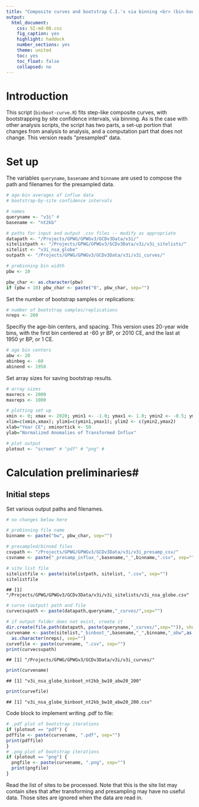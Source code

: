 ```yaml
---
title: "Composite curves and bootstrap C.I.'s via binning <br> (bin-boot.R)"
output:
  html_document:
    css: SI-md-08.css
    fig_caption: yes
    highlight: haddock
    number_sections: yes
    theme: united
    toc: yes
    toc_float: false
    collapsed: no
---
```




# Introduction #

This script (`binboot-curve.R`) fits step-like composite curves, with bootstrapping by site confidence intervals, via binning.  As is the case with other analysis scripts, the script has two parts, a set-up portion that changes from analysis to analysis, and a computation part that does not change.  This version reads "presampled" data.

# Set up #

The variables `queryname`,  `basename` and `binname` are used to compose the path and filenames for the presampled data.


```r
# age-bin averages of influx data
# bootstrap-by-site confidence intervals

# names
queryname <- "v3i" # 
basename <- "nt2kb" 

# paths for input and output .csv files -- modify as appropriate
datapath <- "/Projects/GPWG/GPWGv3/GCDv3Data/v3i/"
sitelistpath <- "/Projects/GPWG/GPWGv3/GCDv3Data/v3i/v3i_sitelists/"
sitelist <- "v3i_nsa_globe"
outpath <- "/Projects/GPWG/GPWGv3/GCDv3Data/v3i/v3i_curves/"

# prebinning bin width
pbw <- 10

pbw_char <- as.character(pbw)
if (pbw < 10) pbw_char <- paste("0", pbw_char, sep="")
```

Set the number of bootstrap samples or replications:


```r
# number of bootstrap samples/replications
nreps <- 200
```

Specifiy the age-bin centers, and spacing.  This version uses 20-year wide bins, with the first bin centered at -60 yr BP, or 2010 CE, and the last at 1950 yr BP, or 1 CE.


```r
# age bin centers
abw <- 20 
abinbeg <- -60 
abinend <- 1950
```

Set array sizes for saving bootstrap results.


```r
# array sizes
maxrecs <- 2000
maxreps <- 1000

# plotting set up
xmin <- 0; xmax <- 2020; ymin1 <- -1.0; ymax1 <- 1.0; ymin2 <- -0.5; ymax2 <- 1.0
xlim=c(xmin,xmax); ylim1=c(ymin1,ymax1); ylim2 <- c(ymin2,ymax2)
xlab="Year CE"; xminortick <- 50
ylab="Normalized Anomalies of Transformed Influx"

# plot output 
plotout <- "screen" # "pdf" # "png" # 
```

# Calculation preliminaries#

## Initial steps ##

Set various output paths and filenames.


```r
# no changes below here

# prebinning file name
binname <- paste("bw", pbw_char, sep="")

# presampled/binned files
csvpath <- "/Projects/GPWG/GPWGv3/GCDv3Data/v3i/v3i_presamp_csv/"
csvname <- paste("_presamp_influx_",basename,"_",binname,".csv", sep="")

# site list file
sitelistfile <- paste(sitelistpath, sitelist, ".csv", sep="")
sitelistfile
```

```
## [1] "/Projects/GPWG/GPWGv3/GCDv3Data/v3i/v3i_sitelists/v3i_nsa_globe.csv"
```

```r
# curve (output) path and file
curvecsvpath <- paste(datapath,queryname,"_curves/",sep="")

# if output folder does not exist, create it
dir.create(file.path(datapath, paste(queryname,"_curves/",sep="")), showWarnings=FALSE)
curvename <- paste(sitelist,"_binboot_",basename,"_",binname,"_abw",as.character(abw),"_",
  as.character(nreps), sep="")
curvefile <- paste(curvename, ".csv", sep="")
print(curvecsvpath)
```

```
## [1] "/Projects/GPWG/GPWGv3/GCDv3Data/v3i/v3i_curves/"
```

```r
print(curvename)
```

```
## [1] "v3i_nsa_globe_binboot_nt2kb_bw10_abw20_200"
```

```r
print(curvefile)
```

```
## [1] "v3i_nsa_globe_binboot_nt2kb_bw10_abw20_200.csv"
```

Code block to implement writing .pdf to file:


```r
# .pdf plot of bootstrap iterations
if (plotout == "pdf") {
pdffile <- paste(curvename, ".pdf", sep="")
print(pdffile)
}
# .png plot of bootstrap iterations
if (plotout == "png") {
  pngfile <- paste(curvename, ".png", sep="")
  print(pngfile)
}
```

Read the list of sites to be processed.  Note that this is the site list may contain sites that after transforming and presampling may have no useful data.  Those sites are ignored when the data are read in.





















